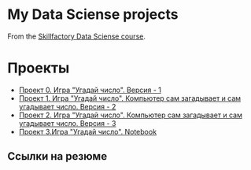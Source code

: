 # My Data Sciense projects
From the [Skillfactory Data Sciense course](https://skillfactory.ru/courses/data-science).

# Проекты

* [Проект 0. Игра "Угадай число". Версия - 1](https://github.com/Legion1310/Home_work_0/blob/main/Project_1/game.py)
* [Проект 1. Игра "Угадай число". Компьютер сам загадывает и сам угадывает число. Версия - 2](https://github.com/Legion1310/Home_work_0/blob/main/Project_1/game_v2.py)
* [Проект 2. Игра "Угадай число". Компьютер сам загадывает и сам угадывает число. Версия - 3](https://github.com/Legion1310/Home_work_0/blob/main/Project_1/game_core_v3.py)
* [Проект 3.Игра "Угадай число". Notebook](https://github.com/Legion1310/Home_work_0/blob/main/Project_1/game.ipynb)

## Ссылки на резюме